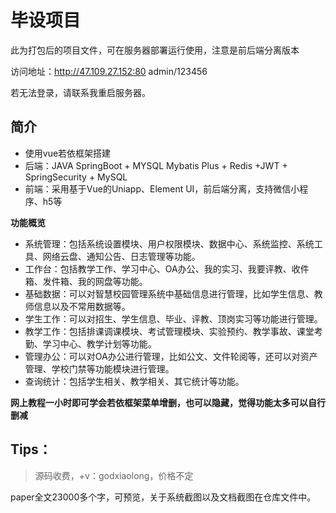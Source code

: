 # 毕设项目

此为打包后的项目文件，可在服务器部署运行使用，注意是前后端分离版本

访问地址：http://47.109.27.152:80 admin/123456

若无法登录，请联系我重启服务器。

## 简介

- 使用vue若依框架搭建
- 后端：JAVA SpringBoot + MYSQL Mybatis Plus + Redis +JWT + SpringSecurity  + MySQL
- 前端：采用基于Vue的Uniapp、Element UI，前后端分离，支持微信小程序、h5等

**功能概览**

- 系统管理：包括系统设置模块、用户权限模块、数据中心、系统监控、系统工具、网络云盘、通知公告、日志管理等功能。
- 工作台：包括教学工作、学习中心、OA办公、我的实习、我要评教、收件箱、发件箱、我的网盘等功能。
- 基础数据：可以对智慧校园管理系统中基础信息进行管理，比如学生信息、教师信息以及不常用数据等。
- 学生工作：可以对招生、学生信息、毕业、评教、顶岗实习等功能进行管理。
- 教学工作：包括排课调课模块、考试管理模块、实验预约、教学事故、课堂考勤、学习中心、教学计划等功能。
- 管理办公：可以对OA办公进行管理，比如公文、文件轮阅等，还可以对资产管理、学校门禁等功能模块进行管理。
- 查询统计：包括学生相关、教学相关、其它统计等功能。

**网上教程一小时即可学会若依框架菜单增删，也可以隐藏，觉得功能太多可以自行删减**

## Tips：

> 源码收费，+v：godxiaolong，价格不定

paper全文23000多个字，可预览，关于系统截图以及文档截图在仓库文件中。
